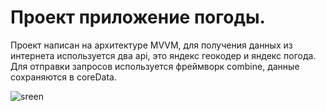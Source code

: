 # Проект приложение погоды.
Проект написан на архитектуре MVVM, для получения данных из интернета используется два api, это яндекс геокодер и яндекс погода. Для отправки запросов используется фреймворк  combine, данные сохраняются в coreData.

![sreen](https://github.com/Berendei75405/WeatherApp/assets/82874611/16a7683e-f54a-4e2d-a38c-cb97d80dfbf2)
